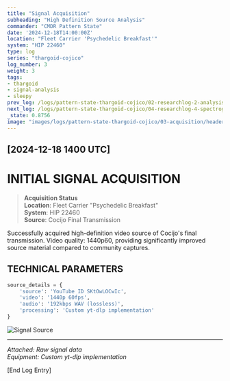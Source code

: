 ```yaml
---
title: "Signal Acquisition"
subheading: "High Definition Source Analysis"
commander: "CMDR Pattern State"
date: '2024-12-18T14:00:00Z'
location: "Fleet Carrier 'Psychedelic Breakfast'"
system: "HIP 22460"
type: log
series: "thargoid-cojico"
log_number: 3
weight: 3
tags:
- thargoid
- signal-analysis
- sleepy
prev_log: /logs/pattern-state-thargoid-cojico/02-researchlog-2-analysis
next_log: /logs/pattern-state-thargoid-cojico/04-researchlog-4-spectrogram
_state: 0.8756
image: "images/logs/pattern-state-thargoid-cojico/03-acquisition/header.jpeg"
---
```


## [2024-12-18 1400 UTC]
# INITIAL SIGNAL ACQUISITION

> **Acquisition Status**  
> **Location**: Fleet Carrier "Psychedelic Breakfast"  
> **System**: HIP 22460  
> **Source**: Cocijo Final Transmission

Successfully acquired high-definition video source of Cocijo's final transmission. Video quality: 1440p60, providing significantly improved source material compared to community captures.

## TECHNICAL PARAMETERS

```python
source_details = {
    'source': 'YouTube ID SKtOwLOCwIc',
    'video': '1440p 60fps',
    'audio': '192kbps WAV (lossless)',
    'processing': 'Custom yt-dlp implementation'
}
```

![Signal Source](../data/images/spectrograms/raw_signal.png)

---

*Attached: Raw signal data*  
*Equipment: Custom yt-dlp implementation*

[End Log Entry]
